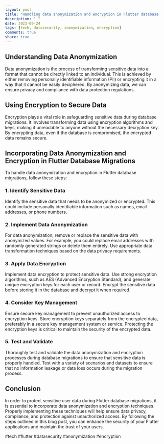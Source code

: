 ```yaml
---
layout: post
title: "Handling data anonymization and encryption in Flutter database migrations"
description: " "
date: 2023-09-24
tags: [tech, datasecurity, anonymization, encryption]
comments: true
share: true
---
```


## Understanding Data Anonymization

Data anonymization is the process of transforming sensitive data into a format that cannot be directly linked to an individual. This is achieved by either removing personally identifiable information (PII) or encrypting it in a way that it cannot be easily deciphered. By anonymizing data, we can ensure privacy and compliance with data protection regulations.

## Using Encryption to Secure Data

Encryption plays a vital role in safeguarding sensitive data during database migrations. It involves transforming data using encryption algorithms and keys, making it unreadable to anyone without the necessary decryption key. By encrypting data, even if the database is compromised, the encrypted data remains secure.

## Incorporating Data Anonymization and Encryption in Flutter Database Migrations

To handle data anonymization and encryption in Flutter database migrations, follow these steps:

### 1. Identify Sensitive Data

Identify the sensitive data that needs to be anonymized or encrypted. This could include personally identifiable information such as names, email addresses, or phone numbers.

### 2. Implement Data Anonymization

For data anonymization, remove or replace the sensitive data with anonymized values. For example, you could replace email addresses with randomly generated strings or delete them entirely. Use appropriate data transformation techniques based on the data privacy requirements.

### 3. Apply Data Encryption

Implement data encryption to protect sensitive data. Use strong encryption algorithms, such as AES (Advanced Encryption Standard), and generate unique encryption keys for each user or record. Encrypt the sensitive data before storing it in the database and decrypt it when required.

### 4. Consider Key Management

Ensure secure key management to prevent unauthorized access to encryption keys. Store encryption keys separately from the encrypted data, preferably in a secure key management system or service. Protecting the encryption keys is critical to maintain the security of the encrypted data.

### 5. Test and Validate

Thoroughly test and validate the data anonymization and encryption processes during database migrations to ensure that sensitive data is properly handled. Test with a variety of scenarios and datasets to ensure that no information leakage or data loss occurs during the migration process.

## Conclusion

In order to protect sensitive user data during Flutter database migrations, it is essential to incorporate data anonymization and encryption techniques. Properly implementing these techniques will help ensure data privacy, compliance, and protection against unauthorized access. By following the steps outlined in this blog post, you can enhance the security of your Flutter applications and maintain the trust of your users.

#tech #flutter #datasecurity #anonymization #encryption